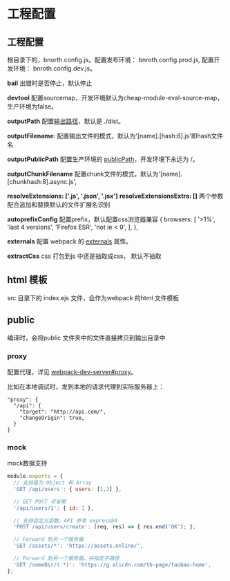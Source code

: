 # 工程配置

## 工程配置

根目录下的，bnorth.config.js。配置发布环境： bnroth.config.prod.js, 配置开发环境： bnroth.config.dev.js。

**bail** 出错时是否停止，默认停止

**devtool** 配置sourcemap，开发环境默认为cheap-module-eval-source-map，生产环境为false。

**outputPath** 配置[输出路径](http://webpack.github.io/docs/configuration.html#output-path)，默认是 ./dist。

**outputFilename**: 配置输出文件的模式，默认为'[name].[hash:8].js'即hash文件名

**outputPublicPath** 配置生产环境的 [publicPath](http://webpack.github.io/docs/configuration.html#output-publicpath)，开发环境下永远为 /。

**outputChunkFilename** 配置chunk文件的模式，默认为'[name].[chunkhash:8].async.js',

**resolveExtensions: ['.js', '.json', '.jsx']** **resolveExtensionsExtra: []** 两个参数配合追加和替换默认的文件扩展名识别

**autoprefixConfig** 配置prefix，默认配置css浏览器兼容 { browsers: [ '>1%', 'last 4 versions', 'Firefox ESR', 'not ie < 9', ], },

**externals** 配置 webpack 的 [externals](http://webpack.github.io/docs/configuration.html#externals) 属性。

**extractCss** css 打包到js 中还是抽取成css， 默认不抽取


## html 模板

src 目录下的 index.ejs 文件，会作为webpack 的html 文件模板


## public

编译时，会将public 文件夹中的文件直接拷贝到输出目录中


### proxy

配置代理，详见 [webpack-dev-server#proxy](https://webpack.github.io/docs/webpack-dev-server.html#proxy)。

比如在本地调试时，发到本地的请求代理到实际服务器上：

```
"proxy": {
  "/api": {
    "target": "http://api.com/",
    "changeOrigin": true,
  }
}
```

### mock

mock数据支持

```js
module.exports = {
  // 支持值为 Object 和 Array
  'GET /api/users': { users: [1,2] },

  // GET POST 可省略
  '/api/users/1': { id: 1 },

  // 支持自定义函数，API 参考 express@4
  'POST /api/users/create': (req, res) => { res.end('OK'); },

  // Forward 到另一个服务器
  'GET /assets/*': 'https://assets.online/',

  // Forward 到另一个服务器，并指定子路径
  'GET /someDir/(.*)': 'https://g.alicdn.com/tb-page/taobao-home',
};
```

